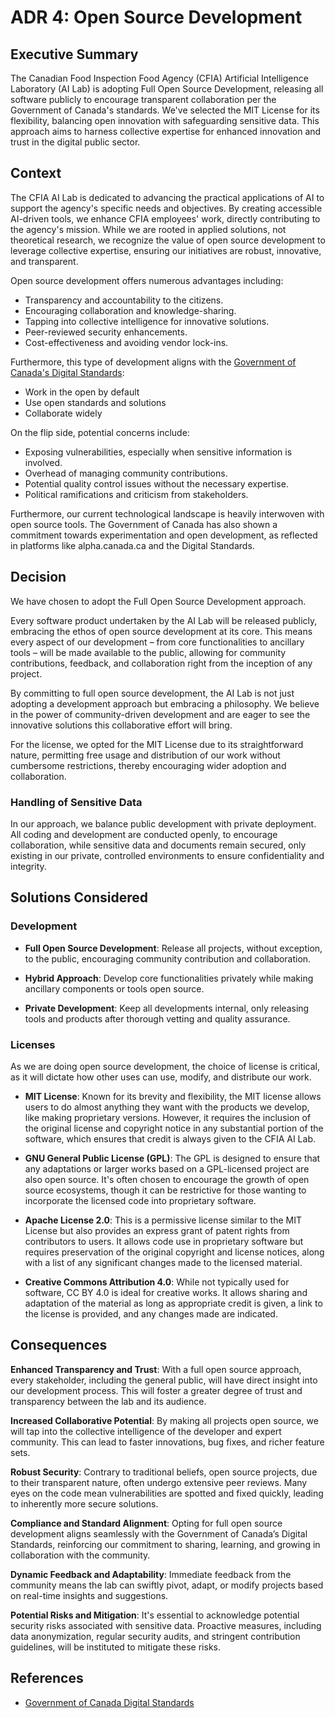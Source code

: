 # ADR 4: Open Source Development

## Executive Summary
The Canadian Food Inspection Food Agency (CFIA) Artificial Intelligence 
Laboratory (AI Lab) is adopting Full Open Source Development, releasing all 
software publicly to encourage transparent collaboration per the Government of 
Canada's standards. We've selected the MIT License for its flexibility, 
balancing open innovation with safeguarding sensitive data. This approach aims 
to harness collective expertise for enhanced innovation and trust in the 
digital public sector.

## Context
The CFIA AI Lab is dedicated to advancing the practical applications of AI to 
support the agency's specific needs and objectives. By creating accessible 
AI-driven tools, we enhance CFIA employees' work, directly contributing to the 
agency's mission. While we are rooted in applied solutions, not theoretical 
research, we recognize the value of open source development to leverage 
collective expertise, ensuring our initiatives are robust, innovative, and 
transparent.

Open source development offers numerous advantages including:

* Transparency and accountability to the citizens.
* Encouraging collaboration and knowledge-sharing.
* Tapping into collective intelligence for innovative solutions.
* Peer-reviewed security enhancements.
* Cost-effectiveness and avoiding vendor lock-ins.

Furthermore, this type of development aligns with the [Government of Canada's 
Digital Standards](https://tinyurl.com/3wz2h7xb):
* Work in the open by default
* Use open standards and solutions
* Collaborate widely

On the flip side, potential concerns include:

* Exposing vulnerabilities, especially when sensitive information is involved.
* Overhead of managing community contributions.
* Potential quality control issues without the necessary expertise.
* Political ramifications and criticism from stakeholders.

Furthermore, our current technological landscape is heavily interwoven with 
open source tools. The Government of Canada has also shown a commitment towards 
experimentation and open development, as reflected in platforms like 
alpha.canada.ca and the Digital Standards.

## Decision
We have chosen to adopt the Full Open Source Development approach.

Every software product undertaken by the AI Lab will be released publicly, 
embracing the ethos of open source development at its core. This means every 
aspect of our development – from core functionalities to ancillary tools – 
will be made available to the public, allowing for community contributions, 
feedback, and collaboration right from the inception of any project.

By committing to full open source development, the AI Lab is not just adopting 
a development approach but embracing a philosophy. We believe in the power of 
community-driven development and are eager to see the innovative solutions this 
collaborative effort will bring.

For the license, we opted for the MIT License due to its straightforward 
nature, permitting free usage and distribution of our work without cumbersome 
restrictions, thereby encouraging wider adoption and collaboration.

### Handling of Sensitive Data
In our approach, we balance public development with private deployment. All 
coding and development are conducted openly, to encourage collaboration, while 
sensitive data and documents remain secured, only existing in our private, 
controlled environments to ensure confidentiality and integrity.


## Solutions Considered
### Development
* **Full Open Source Development**: Release all projects, without exception, to 
the public, encouraging community contribution and collaboration.

* **Hybrid Approach**: Develop core functionalities privately while making 
ancillary components or tools open source.

* **Private Development**: Keep all developments internal, only releasing tools 
and products after thorough vetting and quality assurance.

### Licenses
As we are doing open source development, the choice of license is critical, as 
it will dictate how other uses can use, modify, and distribute our work. 

* **MIT License**: Known for its brevity and flexibility, the MIT license 
allows users to do almost anything they want with the products we develop, like 
making proprietary versions. However, it requires the inclusion of the original 
license and copyright notice in any substantial portion of the software, which 
ensures that credit is always given to the CFIA AI Lab.

* **GNU General Public License (GPL)**: The GPL is designed to ensure that any 
adaptations or larger works based on a GPL-licensed project are also open 
source. It's often chosen to encourage the growth of open source ecosystems, 
though it can be restrictive for those wanting to incorporate the licensed code 
into proprietary software.

* **Apache License 2.0**: This is a permissive license similar to the MIT 
License but also provides an express grant of patent rights from contributors 
to users. It allows code use in proprietary software but requires preservation 
of the original copyright and license notices, along with a list of any 
significant changes made to the licensed material.

* **Creative Commons Attribution 4.0**: While not typically used for software, 
CC BY 4.0 is ideal for creative works. It allows sharing and adaptation of the 
material as long as appropriate credit is given, a link to the license is 
provided, and any changes made are indicated.


## Consequences

**Enhanced Transparency and Trust**: With a full open source approach, every 
stakeholder, including the general public, will have direct insight into our 
development process. This will foster a greater degree of trust and 
transparency between the lab and its audience.

**Increased Collaborative Potential**: By making all projects open source, we 
will tap into the collective intelligence of the developer and expert 
community. This can lead to faster innovations, bug fixes, and richer feature 
sets.

**Robust Security**: Contrary to traditional beliefs, open source projects, due 
to their transparent nature, often undergo extensive peer reviews. Many eyes on 
the code mean vulnerabilities are spotted and fixed quickly, leading to 
inherently more secure solutions.

**Compliance and Standard Alignment**: Opting for full open source development 
aligns seamlessly with the Government of Canada’s Digital Standards, 
reinforcing our commitment to sharing, learning, and growing in collaboration 
with the community.

**Dynamic Feedback and Adaptability**: Immediate feedback from the community 
means the lab can swiftly pivot, adapt, or modify projects based on real-time 
insights and suggestions.

**Potential Risks and Mitigation**: It's essential to acknowledge potential 
security risks associated with sensitive data. Proactive measures, including 
data anonymization, regular security audits, and stringent contribution 
guidelines, will be instituted to mitigate these risks.




## References
* [Government of Canada Digital Standards](https://tinyurl.com/3wz2h7xb)